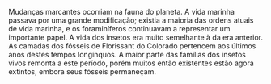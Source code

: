 ﻿Mudanças marcantes ocorriam na fauna do planeta. A vida marinha passava por uma grande modificação; existia a maioria das ordens atuais de vida marinha, e os foraminíferos continuavam a representar um importante papel. A vida dos insetos era muito semelhante à da era anterior. As camadas dos fósseis de Florissant do Colorado pertencem aos últimos anos destes tempos longínquos. A maior parte das famílias dos insetos vivos remonta a este período, porém muitos então existentes estão agora extintos, embora seus fósseis permaneçam.